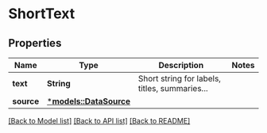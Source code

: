 # ShortText

## Properties
Name | Type | Description | Notes
------------ | ------------- | ------------- | -------------
**text** | **String** | Short string for labels, titles, summaries... | 
**source** | [***models::DataSource**](dataSource.md) |  | 

[[Back to Model list]](../README.md#documentation-for-models) [[Back to API list]](../README.md#documentation-for-api-endpoints) [[Back to README]](../README.md)



